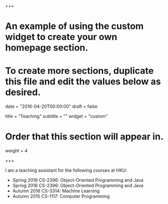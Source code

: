 +++
# An example of using the custom widget to create your own homepage section.
# To create more sections, duplicate this file and edit the values below as desired.

date = "2016-04-20T00:00:00"
draft = false

title = "Teaching"
subtitle = ""
widget = "custom"

# Order that this section will appear in.
weight = 4

+++

I am a teaching assistant for the following courses at HKU:

- Spring 2019 CS-2396: Object-Oriented Programming and Java
- Spring 2018 CS-2396: Object-Oriented Programming and Java
- Autumn 2016 CS-3314: Machine Learning
- Autumn 2015 CS-1117: Computer Programming
